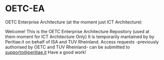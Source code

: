 # OETC-EA
OETC Enterprise Architecture (at the moment just ICT Architecture)

Welcome!
This is the OETC Enterprise Architecture Repository (used at them moment for ICT Architecture Only)
It is temporarily mantained by by Peritiae.it on behalf of ISA and TUV Rheinland.
Access requests -previously authorised by OETC and TUV Rheinland- can be submitted to supporto@peritiae.it
Have a good work!
